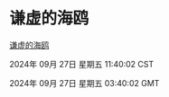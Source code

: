 # 谦虚的海鸥
[谦虚的海鸥](http://219.139.198.207:56308/qxdho/course/base/hotlink/index.php)

2024年 09月 27日 星期五 11:40:02 CST

2024年 09月 27日 星期五 03:40:02 GMT

